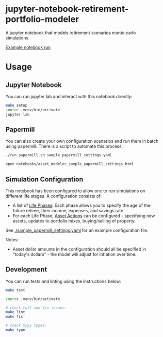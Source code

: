 # jupyter-notebook-retirement-portfolio-modeler

A jupyter notebook that models retirement scenarios monte carlo simulations

[Example notebook run](./notebooks/asset_modeler.ipynb)

# Usage

## Jupyter Notebook

You can run jupyter lab and interact with this notebook directly:

```sh
make setup
source .venv/bin/activate
jupyter lab
```

## Papermill

You can also create your own configuration scenarios and run them in batch using papermill. There is a script to automate this process:

```sh
./run_papermill.sh sample_papermill_settings.yaml

open notebooks/asset_modeler_sample_papermill_settings.html
```

## Simulation Configuration

This notebook has been configured to allow one to run simulations on different life stages. A configuration consists of:

- A list of [Life Phases](https://github.com/dsummersl/jupyter-notebook-retirement-portfolio-modeler/blob/62bccc041a92d5dde8eb150b8e32d4f879ea769a/notebooks/plugins/constants.py#L59-L67): Each phase allows you to specify the age of the future retiree, their income, expenses, and savings rate.
- For each Life Phase, [Asset Actions](https://github.com/dsummersl/jupyter-notebook-retirement-portfolio-modeler/blob/62bccc041a92d5dde8eb150b8e32d4f879ea769a/notebooks/plugins/constants.py#L50-L56) can be configured - specifying new assets, updates to portfolio mixes, buying/selling of property.

See [./sample_papermill_settings.yaml](https://www.url.com) for an example configuration file.

Notes:
- Asset dollar amounts in the configuration should all be specified in "today's dollars" - the model will adjust for inflation over time.

## Development

You can run tests and linting using the instructions below:

```sh
make test

source .venv/bin/activate

# check ruff and fix issues:
make lint
make fix

# check mypy types:
make type
```
